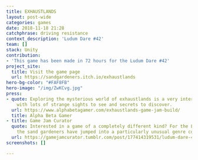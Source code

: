 ```yaml
---
title: EXHAUSTLANDS
layout: post-wide
categories: games
date: 2018-11-18 21:28
catchphrase: driving resistance
context_description: 'Ludum Dare #42'
team: []
stack: Unity
contribution:
- 'This game has been made in 72 hours for the Ludum Dare #42'
project_site:
  title: Visit the game page
  url: https://sandgardeners.itch.io/exhaustlands
hero-bg-color: "#FAF8FB"
hero-image: "/img/ZwKCvg.jpg"
press:
- quote: Exploring the mysterious world of exhaustlands is a very interesting experience,
    with lots of strange sights to see and secrets to discover.
  url: https://www.alphabetagamer.com/exhaustlands-game-jam-build/
  title: Alpha Beta Gamer
- title: Game Jam Curator
  quote: Interested in a game of a completely different kind? For the Ludum Dare 42,
    the sand gardeners have jumped into a particularly unusual genre combination
  url: https://gamejamcurator.tumblr.com/post/177414319531/ludum-dare-42-exhaustlands
screenshots: []

---
```

